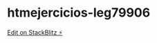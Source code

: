 # htmejercicios-leg79906

[Edit on StackBlitz ⚡️](https://stackblitz.com/edit/htmejercicios-leg79906)